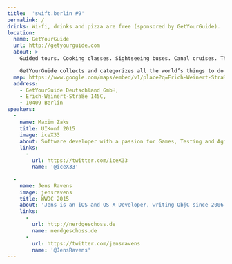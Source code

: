 ```yaml
---
title:  'swift.berlin #9'
permalink: /
drinks: Wi-fi, drinks and pizza are free (sponsored by GetYourGuide).
location:
  name: GetYourGuide
  url: http://getyourguide.com
  about: >
    Guided tours. Cooking classes. Sightseeing buses. Canal cruises. There are a lot of things to do when you’re discovering a new place. The hard part? Figuring out where to start!

    GetYourGuide collects and categorizes all the world’s things to do so you research less and do more. Africa to Oceania and back again, we make it simple for you to find and book an activity that will make your trip — or your day.
  map: https://www.google.com/maps/embed/v1/place?q=Erich-Weinert-Stra%C3%9Fe%20145c%2C%20Berlin%2C%20Germany&key=AIzaSyCjTjlx3dtYCMkR7xQklFA1w0K36eNduPw
  address:
    - GetYourGuide Deutschland GmbH,
    - Erich-Weinert-Straße 145C,
    - 10409 Berlin
speakers:
  -
    name: Maxim Zaks
    title: UIKonf 2015
    image: iceX33
    about: Software developer with a passion for Games, Testing and Agile.
    links:
      -
        url: https://twitter.com/iceX33
        name: '@iceX33'

  -
    name: Jens Ravens
    image: jensravens
    title: WWDC 2015
    about: 'Jens is an iOS and OS X Developer, writing ObjC since 2006. Currently working at <a href="http://nerdgeschoss.de" target="new">nerdgeschoss</a> helping clients to create awesome apps.'
    links:
      -
        url: http://nerdgeschoss.de
        name: nerdgeschoss.de
      -
        url: https://twitter.com/jensravens
        name: '@JensRavens'
---
```

